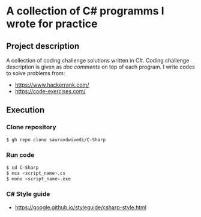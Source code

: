 # A collection of C# programms I wrote for practice

## Project description

A collection of coding challenge solutions written in C#. Coding challenge description is given as _doc comments_ on top of each program. I write codes to solve problems from:

- https://www.hackerrank.com/
- https://code-exercises.com/

## Execution

### Clone repository  

```bash
$ gh repo clone sauravdwivedi/C-Sharp
```

### Run code

```bash
$ cd C-Sharp
$ mcs <script_name>.cs
$ mono <script_name>.exe
```

### C# Style guide

- https://google.github.io/styleguide/csharp-style.html